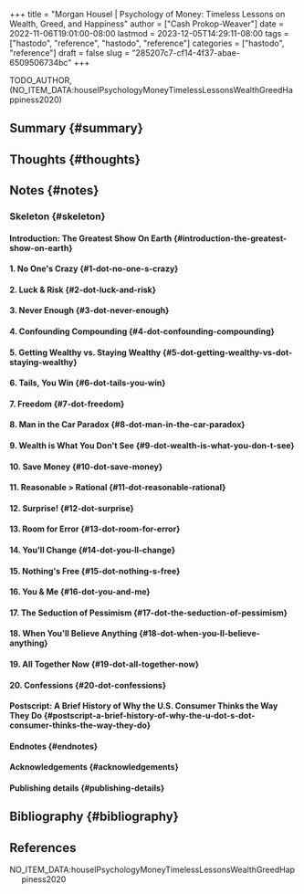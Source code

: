 +++
title = "Morgan Housel | Psychology of Money: Timeless Lessons on Wealth, Greed, and Happiness"
author = ["Cash Prokop-Weaver"]
date = 2022-11-06T19:01:00-08:00
lastmod = 2023-12-05T14:29:11-08:00
tags = ["hastodo", "reference", "hastodo", "reference"]
categories = ["hastodo", "reference"]
draft = false
slug = "285207c7-cf14-4f37-abae-6509506734bc"
+++

TODO_AUTHOR, (NO_ITEM_DATA:houselPsychologyMoneyTimelessLessonsWealthGreedHappiness2020)


## Summary {#summary}


## Thoughts {#thoughts}


## Notes {#notes}


### Skeleton {#skeleton}


#### Introduction: The Greatest Show On Earth {#introduction-the-greatest-show-on-earth}


#### 1. No One's Crazy {#1-dot-no-one-s-crazy}


#### 2. Luck &amp; Risk {#2-dot-luck-and-risk}


#### 3. Never Enough {#3-dot-never-enough}


#### 4. Confounding Compounding {#4-dot-confounding-compounding}


#### 5. Getting Wealthy vs. Staying Wealthy {#5-dot-getting-wealthy-vs-dot-staying-wealthy}


#### 6. Tails, You Win {#6-dot-tails-you-win}


#### 7. Freedom {#7-dot-freedom}


#### 8. Man in the Car Paradox {#8-dot-man-in-the-car-paradox}


#### 9. Wealth is What You Don't See {#9-dot-wealth-is-what-you-don-t-see}


#### 10. Save Money {#10-dot-save-money}


#### 11. Reasonable &gt; Rational {#11-dot-reasonable-rational}


#### 12. Surprise! {#12-dot-surprise}


#### 13. Room for Error {#13-dot-room-for-error}


#### 14. You'll Change {#14-dot-you-ll-change}


#### 15. Nothing's Free {#15-dot-nothing-s-free}


#### 16. You &amp; Me {#16-dot-you-and-me}


#### 17. The Seduction of Pessimism {#17-dot-the-seduction-of-pessimism}


#### 18. When You'll Believe Anything {#18-dot-when-you-ll-believe-anything}


#### 19. All Together Now {#19-dot-all-together-now}


#### 20. Confessions {#20-dot-confessions}


#### Postscript: A Brief History of Why the U.S. Consumer Thinks the Way They Do {#postscript-a-brief-history-of-why-the-u-dot-s-dot-consumer-thinks-the-way-they-do}


#### Endnotes {#endnotes}


#### Acknowledgements {#acknowledgements}


#### Publishing details {#publishing-details}


## Bibliography {#bibliography}

## References

<style>.csl-entry{text-indent: -1.5em; margin-left: 1.5em;}</style><div class="csl-bib-body">
  <div class="csl-entry">NO_ITEM_DATA:houselPsychologyMoneyTimelessLessonsWealthGreedHappiness2020</div>
</div>
